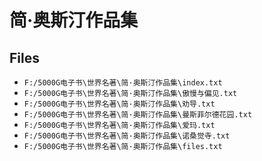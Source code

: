 # 简·奥斯汀作品集

## Files

- `F:/5000G电子书\世界名著\简·奥斯汀作品集\index.txt`
- `F:/5000G电子书\世界名著\简·奥斯汀作品集\傲慢与偏见.txt`
- `F:/5000G电子书\世界名著\简·奥斯汀作品集\劝导.txt`
- `F:/5000G电子书\世界名著\简·奥斯汀作品集\曼斯菲尔德花园.txt`
- `F:/5000G电子书\世界名著\简·奥斯汀作品集\爱玛.txt`
- `F:/5000G电子书\世界名著\简·奥斯汀作品集\诺桑觉寺.txt`
- `F:/5000G电子书\世界名著\简·奥斯汀作品集\files.txt`
